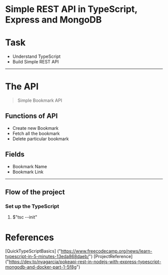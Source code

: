 # Simple REST API in TypeScript, Express and MongoDB

# Task
* Understand TypeScript 
* Build Simple REST API
___
# The API
> Simple Bookmark API
## Functions of API
* Create new Bookmark
* Fetch all the bookmark
* Delete particular bookmark
## Fields
* Bookmark Name
* Bookmark Link
___

## Flow of the project
### Set up the TypeScript
1. $"tsc --init"


# References
[QuickTypeScriptBasics] ("https://www.freecodecamp.org/news/learn-typescript-in-5-minutes-13eda868daeb/")
[ProjectReference] ("https://dev.to/nyagarcia/pokeapi-rest-in-nodejs-with-express-typescript-mongodb-and-docker-part-1-5f8g")